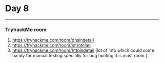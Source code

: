 # Day 8
___

### TryhackMe room
1. https://tryhackme.com/room/dnsindetail
2. https://tryhackme.com/room/introtolan
3. https://tryhackme.com/room/httpindetail [lot of info which could come handy for manual testing.specially for bug hunting it is must room.]


